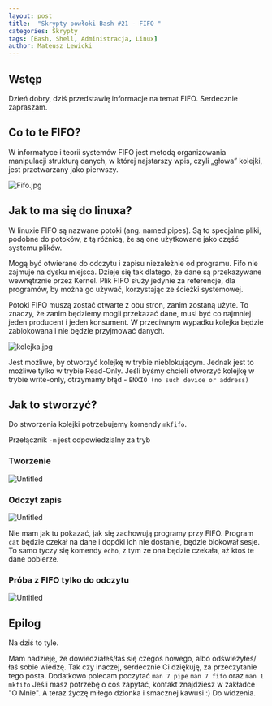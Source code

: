 ```yaml
---
layout: post
title:  "Skrypty powłoki Bash #21 - FIFO "
categories: Skrypty
tags: [Bash, Shell, Administracja, Linux]
author: Mateusz Lewicki
---
```


## Wstęp

Dzień dobry, dziś przedstawię informacje na temat FIFO.
Serdecznie zapraszam.

## Co to te FIFO?

W informatyce i teorii systemów FIFO jest metodą organizowania manipulacji strukturą danych, w której najstarszy wpis, czyli „głowa” kolejki, jest przetwarzany jako pierwszy.

![Fifo.jpg](https://mateuszlewicki.pl/assets/images/b21/b211.jpg)

## Jak to ma się do linuxa?

W linuxie FIFO są nazwane potoki (ang. named pipes). 
Są to specjalne pliki, podobne do potoków, z tą różnicą, że są one użytkowane jako część systemu plików. 

Mogą być otwierane do odczytu i zapisu niezależnie od programu.  Fifo nie zajmuje na dysku miejsca. Dzieje się tak dlatego, że dane są przekazywane wewnętrznie przez Kernel. Plik FIFO służy jedynie za referencje, dla programów, by można go używać, korzystając ze ścieżki systemowej.

Potoki FIFO muszą zostać otwarte z obu stron, zanim zostaną użyte. To znaczy, że zanim będziemy mogli przekazać dane, musi być co najmniej jeden producent i jeden konsument. W przeciwnym wypadku kolejka będzie zablokowana i nie będzie przyjmować danych.  

![kolejka.jpg](https://mateuszlewicki.pl/assets/images/b21/b212.jpg)

Jest możliwe, by otworzyć kolejkę w trybie nieblokującym. Jednak jest to możliwe tylko w trybie Read-Only. Jeśli byśmy chcieli otworzyć kolejkę w trybie write-only, otrzymamy błąd - `ENXIO (no such device or address)`

## Jak to stworzyć?

Do stworzenia kolejki potrzebujemy komendy `mkfifo`. 

Przełącznik `-m` jest odpowiedzialny za tryb

### Tworzenie

![Untitled](https://mateuszlewicki.pl/assets/images/b21/b213.png)

### Odczyt zapis

![Untitled](https://mateuszlewicki.pl/assets/images/b21/b214.png)

Nie mam jak tu pokazać, jak się zachowują programy przy FIFO.
Program `cat` będzie czekał na dane i dopóki ich nie dostanie, będzie blokował sesje. To samo tyczy się komendy `echo`, z tym że ona będzie czekała, aż ktoś te dane pobierze. 

### Próba z FIFO tylko do odczytu

![Untitled](https://mateuszlewicki.pl/assets/images/b21/b215.png)

## Epilog

Na dziś to tyle.

Mam nadzieję, że dowiedziałeś/łaś się czegoś nowego, albo odświeżyłeś/łaś sobie wiedzę.
Tak czy inaczej, serdecznie Ci dziękuję, za przeczytanie tego posta.
Dodatkowo polecam poczytać `man 7 pipe` `man 7 fifo` oraz `man 1 mkfifo`
Jeśli masz potrzebę o cos zapytać, kontakt znajdziesz w zakładce "O Mnie".
A teraz życzę miłego dzionka i smacznej kawusi :)
Do widzenia.
